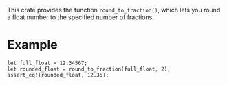 This crate provides the function `round_to_fraction()`, which lets you round a float number to the specified number of fractions.

# Example

```
let full_float = 12.34567;
let rounded_float = round_to_fraction(full_float, 2);
assert_eq!(rounded_float, 12.35);
```